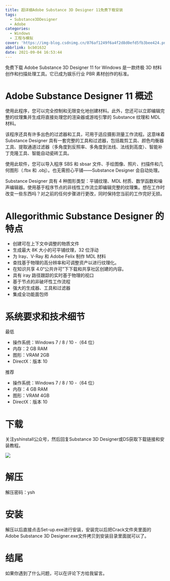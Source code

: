 ```yaml
---
title: 超详细Adobe Substance 3D Designer 11免费下载安装
tags:
  - Substance3DDesigner
  - Adobe
categories:
  - Windows
  - 工程与模拟
cover: 'https://img-blog.csdnimg.cn/076af1249f6a4f2d8d0efd5fb3bee424.png'
abbrlink: bcb01632
date: 2021-09-04 16:53:44
---
```


免费下载 Adob​​e Substance 3D Designer 11 for Windows 是一款终极 3D 材料创作和扫描处理工具。它已成为娱乐行业 PBR 素材创作的标准。

# Adobe Substance Designer 11 概述
使用此程序，您可以完全控制和无限变化地创建材料。此外，您还可以立即编辑完整的纹理集并生成将直接处理您的渲染器或游戏引擎的 Substance 纹理和 MDL 材料。

该程序还具有许多出色的过滤器和工具，可用于适应摄影测量工作流程。这意味着 Substance Designer 具有一套完整的工具和过滤器，包括裁剪工具、颜色均衡器工具、提取通道过滤器（多角度到反照率、多角度到法线、法线到高度）、智能补丁克隆工具、智能自动瓷砖工具。

使用此软件，您可以导入程序 SBS 和 sbsar 文件、手绘图像、照片、扫描件和几何图形（.fbx 和 .obj）。也无需担心平铺——Substance Designer 会自动处理。

Substance Designer 具有 4 种图形类型：平铺纹理、MDL 材质、数学函数和噪声编辑器。使用基于程序节点的非线性工作流立即编辑完整的纹理集。想在工作时改变一些东西吗？对之前的任何步骤进行更改，同时保持您当前的工作完好无损。

# Allegorithmic Substance Designer 的特点
- 创建可在上下文中调整的物质文件
- 生成最大 8K 大小的可平铺纹理，32 位浮动
- 为 Iray、V-Ray 和 Adob​​e Felix 制作 MDL 材料
- 查找基于物理的高分辨率和可调整资产以进行纹理化。
- 在知识共享 4.0“公共许可”下下载和共享社区创建的内容。
- 具有 iray 路径跟踪的实时基于物理的视口
- 基于节点的非破坏性工作流程
- 强大的生成器、工具和过滤器
- 集成全功能面包师

# 系统要求和技术细节
最低
- 操作系统：Windows 7 / 8 / 10 -（64 位）
- 内存：2 GB RAM
- 图形：VRAM 2GB
- DirectX：版本 10

推荐
- 操作系统：Windows 7 / 8 / 10 -（64 位）
- 内存：4 GB RAM
- 图形：VRAM 4GB
- DirectX：版本 10

# 下载
关注yshinstall公众号，然后回复Substance 3D Designer或DS获取下载链接和安装教程。

![](https://img-blog.csdnimg.cn/f824f9d6c4ca40549a3d02de1938c17c.jpg#pic_center)

# 解压
解压密码：ysh

# 安装
解压以后直接点击Set-up.exe进行安装，安装完以后把Crack文件夹里面的Adobe Substance 3D Designer.exe文件拷贝到安装目录里面就可以了。

# 结尾
如果你遇到了什么问题，可以在评论下方给我留言。






